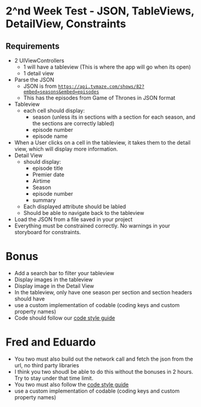 # 2^nd Week Test - JSON, TableViews, DetailView, Constraints

## Requirements

* 2 UIViewControllers
	* 1 will have a tableview (This is where the app will go when its open)
	* 1 detail view 
* Parse the JSON
	* JSON is from <a href="https://api.tvmaze.com/shows/82?embed=seasons&embed=episodes">```https://api.tvmaze.com/shows/82?embed=seasons&embed=episodes```</a>
	* This has the episodes from Game of Thrones in JSON format
* Tableview
	* each cell should display:
		* season (unless its in sections with a section for each season, and the sections are correctly labled)
		* episode number
		* episode name
* When a User clicks on a cell in the tableview, it takes them to the detail view, which will display more information. 
* Detail View 
	* should display:
		* episode title 
		* Premier date
		* Airtime
		* Season
		* episode number
		* summary
	* Each displayed attribute should be labled
	* Should be able to navigate back to the tableview
* Load the JSON from a file saved in your project
* Everything must be constrained correctly. No warnings in your storyboard for constraints.

# Bonus

* Add a search bar to filter your tableview
* Display images in the tableview
* Display image in the Detail View
* In the tableview, only have one season per section and section headers should have 
* use a custom implementation of codable (coding keys and custom property names)
* Code should follow our <a href="https://github.com/JeremiahHawksMCS/Notes/blob/master/StyleGuide.md">code style guide</a>


# Fred and Eduardo

* You two must also build out the network call and fetch the json from the url, no third party libraries
* I think you two shoudl be able to do this without the bonuses in 2 hours. Try to stay under that time limit.
* You two must also follow the <a href="https://github.com/JeremiahHawksMCS/Notes/blob/master/StyleGuide.md">code style guide</a>
* use a custom implementation of codable (coding keys and custom property names)
